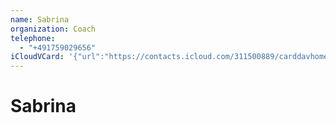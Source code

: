 ```yaml
---
name: Sabrina
organization: Coach
telephone:
  - "+491759029656"
iCloudVCard: '{"url":"https://contacts.icloud.com/311500889/carddavhome/card/9B32AEAE-6AE9-476C-AFEA-36A4C1111040.vcf","etag":"\"m470o0up\"","data":"BEGIN:VCARD\r\nVERSION:3.0\r\nFN:\r\nN:;Sabrina;;;\r\nUID:0E955C5E-3B18-4289-B548-7325869362A5\r\nPRODID:-//Apple Inc.//iOS 18.1.1//EN\r\nREV:2025-04-03T22:03:10Z\r\nORG:Coach;\r\nTEL:+491759029656\r\nEND:VCARD"}'
---
```

# Sabrina